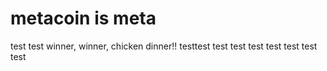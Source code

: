 # metacoin is meta

test
test
winner, winner, chicken dinner!!
testtest
test
test
test
test
test
test
test

